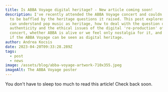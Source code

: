 ```yaml
---
title: Is ABBA Voyage digital heritage? - New article coming soon!
description: I﻿'ve recently attended the ABBA Voyage concert and couldn't help
  to be baffled by the heritage questions it raised. This post explores how we
  can understand pop music as heritage, how to deal with the question of
  authenticity and the ethical issues of the digital 're-production' of a
  concert, whether ABBA is alive or we feel only nostalgia for it, and overall
  if the ABBA Voyage can be seen as digital heritage.
author: Andrea Kocsis
date: 2023-04-20T09:33:28.289Z
tags:
  - post
  - news
image: /assets/blog/abba-voyage-artwork-710x355.jpeg
imageAlt: The ABBA Voyage poster
---
```

Y﻿ou don't have to sleep too much to read this article! Check back soon.